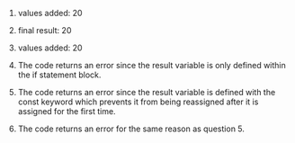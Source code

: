 1) values added:  20

2) final result:  20

3) values added:  20

4) The code returns an error since the result variable is only defined within the if statement block.

5) The code returns an error since the result variable is defined with the const keyword which prevents it from being reassigned after it is assigned for the first time. 

6) The code returns an error for the same reason as question 5.